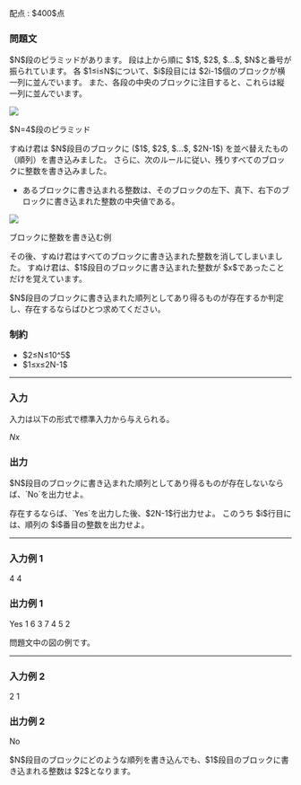 
<div>

<span>

<span>

<p>
配点 : $400$点
</p>

<div>

<section>

### **問題文**

<p>
$N$段のピラミッドがあります。
段は上から順に $1$, $2$, $...$, $N$と番号が振られています。
各 $1≤i≤N$について、$i$段目には $2i-1$個のブロックが横一列に並んでいます。
また、各段の中央のブロックに注目すると、これらは縦一列に並んでいます。
</p>

<div>

<img src="https://atcoder.jp/img/agc006/a2bde72df5ad036d1699f4a74d74a370.png">

</img>

<p>
$N=4$段のピラミッド
</p>

</div>

<p>
すぬけ君は $N$段目のブロックに ($1$, $2$, $...$, $2N-1$) を並べ替えたもの（順列）を書き込みました。
さらに、次のルールに従い、残りすべてのブロックに整数を書き込みました。
</p>

<ul>

<li>
あるブロックに書き込まれる整数は、そのブロックの左下、真下、右下のブロックに書き込まれた整数の中央値である。
</li>

</ul>

<div>

<img src="https://atcoder.jp/img/agc006/a940f1d8303f255e1f91d17a5696633f.png">

</img>

<p>
ブロックに整数を書き込む例
</p>

</div>

<p>
その後、すぬけ君はすべてのブロックに書き込まれた整数を消してしまいました。
すぬけ君は、$1$段目のブロックに書き込まれた整数が $x$であったことだけを覚えています。
</p>

<p>
$N$段目のブロックに書き込まれた順列としてあり得るものが存在するか判定し、存在するならばひとつ求めてください。
</p>

</section>

</div>

<div>

<section>

### **制約**

<ul>

<li>
$2≤N≤10^5$
</li>

<li>
$1≤x≤2N-1$
</li>

</ul>

</section>

</div>

---

<div>

<div>

<section>

### **入力**

<p>
入力は以下の形式で標準入力から与えられる。
</p>

<div>

$N$$x$
</div>

</section>

</div>

<div>

<section>

### **出力**

<p>
$N$段目のブロックに書き込まれた順列としてあり得るものが存在しないならば、`No`を出力せよ。
</p>

<p>
存在するならば、`Yes`を出力した後、$2N-1$行出力せよ。
このうち $i$行目には、順列の $i$番目の整数を出力せよ。
</p>

</section>

</div>

</div>

---

<div>

<section>

### **入力例 1**

<div>

4 4

</div>

</section>

</div>

<div>

<section>

### **出力例 1**

<div>

Yes
1
6
3
7
4
5
2

</div>

<p>
問題文中の図の例です。
</p>

</section>

</div>

---

<div>

<section>

### **入力例 2**

<div>

2 1

</div>

</section>

</div>

<div>

<section>

### **出力例 2**

<div>

No

</div>

<p>
$N$段目のブロックにどのような順列を書き込んでも、$1$段目のブロックに書き込まれる整数は $2$となります。
</p>

</section>

</div>

</span>

</span>

</div>
